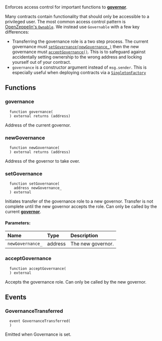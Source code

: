 Enforces access control for important functions to [**governor**](/docs/user-docs/Governance).

Many contracts contain functionality that should only be accessible to a privileged user. The most common access control pattern is [OpenZeppelin's `Ownable`](https://docs.openzeppelin.com/contracts/4.x/access-control#ownership-and-ownable). We instead use `Governable` with a few key differences:
- Transferring the governance role is a two step process. The current governance must [`setGovernance(newGovernance_)`](#setgovernance) then the new governance must [`acceptGovernance()`](#acceptgovernance). This is to safeguard against accidentally setting ownership to the wrong address and locking yourself out of your contract.
- `governance` is a constructor argument instead of `msg.sender`. This is especially useful when deploying contracts via a [`SingletonFactory`](./ISingletonFactory)


## Functions
### governance
```solidity
  function governance(
  ) external returns (address)
```
Address of the current governor.



### newGovernance
```solidity
  function newGovernance(
  ) external returns (address)
```
Address of the governor to take over.



### setGovernance
```solidity
  function setGovernance(
    address newGovernance_
  ) external
```
Initiates transfer of the governance role to a new governor.
Transfer is not complete until the new governor accepts the role.
Can only be called by the current [**governor**](/docs/user-docs/Governance).


#### Parameters:
| Name | Type | Description                                                          |
| :--- | :--- | :------------------------------------------------------------------- |
|`newGovernance_` | address | The new governor.

### acceptGovernance
```solidity
  function acceptGovernance(
  ) external
```
Accepts the governance role.
Can only be called by the new governor.



## Events
### GovernanceTransferred
```solidity
  event GovernanceTransferred(
  )
```
Emitted when Governance is set.


